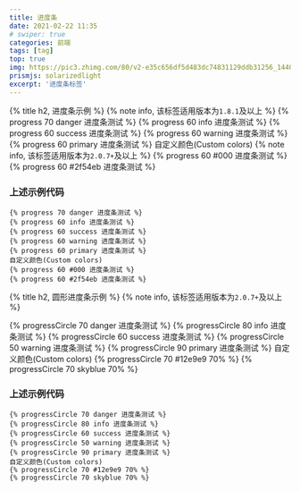 ```yaml
---
title: 进度条
date: 2021-02-22 11:35
# swiper: true
categories: 前端
tags: [tag]
top: true
img: https://pic3.zhimg.com/80/v2-e35c656df5d483dc74831129ddb31256_1440w.jpg
prismjs: solarizedlight
excerpt: '进度条标签'
---
```

{% title h2, 进度条示例 %}
{% note info, 该标签适用版本为`1.8.1`及以上 %}
{% progress 70 danger 进度条测试 %}
{% progress 60 info 进度条测试 %}
{% progress 60 success 进度条测试 %}
{% progress 60 warning 进度条测试 %}
{% progress 60 primary 进度条测试 %}
自定义颜色(Custom colors)
{% note info, 该标签适用版本为`2.0.7+`及以上 %}
{% progress 60 #000 进度条测试 %}
{% progress 60 #2f54eb 进度条测试 %}
### 上述示例代码
```
{% progress 70 danger 进度条测试 %}
{% progress 60 info 进度条测试 %}
{% progress 60 success 进度条测试 %}
{% progress 60 warning 进度条测试 %}
{% progress 60 primary 进度条测试 %}
自定义颜色(Custom colors)
{% progress 60 #000 进度条测试 %}
{% progress 60 #2f54eb 进度条测试 %}
```

{% title h2, 圆形进度条示例 %}
{% note info, 该标签适用版本为`2.0.7+`及以上 %}

{% progressCircle 70 danger 进度条测试 %}
{% progressCircle 80 info 进度条测试 %}
{% progressCircle 60 success 进度条测试 %}
{% progressCircle 50 warning 进度条测试 %}
{% progressCircle 90 primary 进度条测试 %}
自定义颜色(Custom colors)
{% progressCircle 70 #12e9e9 70% %}
{% progressCircle 70 skyblue 70% %}
### 上述示例代码
```
{% progressCircle 70 danger 进度条测试 %}
{% progressCircle 80 info 进度条测试 %}
{% progressCircle 60 success 进度条测试 %}
{% progressCircle 50 warning 进度条测试 %}
{% progressCircle 90 primary 进度条测试 %}
自定义颜色(Custom colors)
{% progressCircle 70 #12e9e9 70% %}
{% progressCircle 70 skyblue 70% %}
```